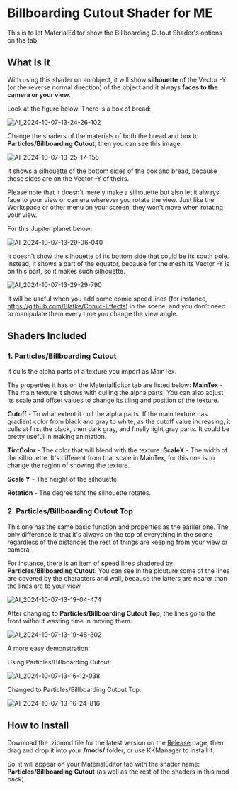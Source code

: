 # Billboarding Cutout Shader for ME
This is to let MaterialEditor show the Billboarding Cutout Shader's options on the tab.

## What Is It
With using this shader on an object, it will show **silhouette** of the Vector -Y (or the reverse normal direction) of the object and it always **faces to the camera or your view**.

Look at the figure below. There is a box of bread:

![AI_2024-10-07-13-24-26-102](https://github.com/user-attachments/assets/d0b3e715-ae55-4c4e-84fa-875995a920de)

Change the shaders of the materials of both the bread and box to **Particles/Billboarding Cutout**, then you can see this image:

![AI_2024-10-07-13-25-17-155](https://github.com/user-attachments/assets/27642c29-40f4-4e1b-9221-77200ac09f88)

It shows a silhouette of the bottom sides of the box and bread, because these sides are on the Vector -Y of theirs.

Please note that it doesn't merely make a silhouette but also let it always face to your view or camera wherever you rotate the view. Just like the Workspace or other menu on your screen, they won't move when rotating your view. 

For this Jupiter planet below:

![AI_2024-10-07-13-29-06-040](https://github.com/user-attachments/assets/919f43fa-85a3-4f71-974b-231fea2e4875)

It doesn't show the silhouette of its bottom side that could be its south pole. Instead, it shows a part of the equator, because for the mesh its Vector -Y is on this part, so it makes such silhouette.

![AI_2024-10-07-13-29-29-790](https://github.com/user-attachments/assets/b6b83d4c-367c-4325-8a06-9e668f9729c5)

It will be useful when you add some comic speed lines (for instance, https://github.com/Blatke/Comic-Effects) in the scene, and you don't need to manipulate them every time you change the view angle.

## Shaders Included
### 1. Particles/Billboarding Cutout

It culls the alpha parts of a texture you import as MainTex.

The properties it has on the MaterialEditor tab are listed below:
**MainTex** - The main texture it shows with culling the alpha parts. You can also adjust its scale and offset values to change its tiling and position of the texture.

**Cutoff** - To what extent it cull the alpha parts. If the main texture has gradient color from black and gray to white, as the cutoff value increasing, it culls at first the black, then dark gray, and finally light gray parts. It could be pretty useful in making animation.

**TintColor** - The color that will blend with the texture.
**ScaleX** - The width of the silhouette. It's different from that scale in MainTex, for this one is to change the region of showing the texture.

**Scale Y** - The height of the silhouette.

**Rotation** - The degree taht the silhouette rotates.

### 2. Particles/Billboarding Cutout Top

This one has the same basic function and properties as the earlier one. The only difference is that it's always on the top of everything in the scene regardless of the distances the rest of things are keeping from your view or camera.

For instance, there is an item of speed lines shadered by **Particles/Billboarding Cutout**. You can see in the picuture some of the lines are covered by the characters and wall, because the latters are nearer than the lines are to your view.

![AI_2024-10-07-13-19-04-474](https://github.com/user-attachments/assets/f7fd6a37-6d02-4693-b055-96f3332eda87)

After changing to **Particles/Billboarding Cutout Top**, the lines go to the front without wasting time in moving them. 

![AI_2024-10-07-13-19-48-302](https://github.com/user-attachments/assets/0c85d3eb-f565-4a26-a153-a3ef49baacd3)

A more easy demonstration:

Using Particles/Billboarding Cutout:

![AI_2024-10-07-13-16-12-038](https://github.com/user-attachments/assets/4979b7d2-7e4d-40da-a9b9-dcc2051f5dd3)

Changed to Particles/Billboarding Cutout Top:

![AI_2024-10-07-13-16-24-816](https://github.com/user-attachments/assets/6c4b0208-712a-4af5-ac9d-6c95387cf07f)

## How to Install
Download the .zipmod file for the latest version on the [Release](https://github.com/Blatke/Billboarding_Cutout_Shader_for_ME/releases) page, then drag and drop it into your **/mods/** folder, or use KKManager to install it.

So, it will appear on your MaterialEditor tab with the shader name: **Particles/Billboarding Cutout** (as well as the rest of the shaders in this mod pack).
